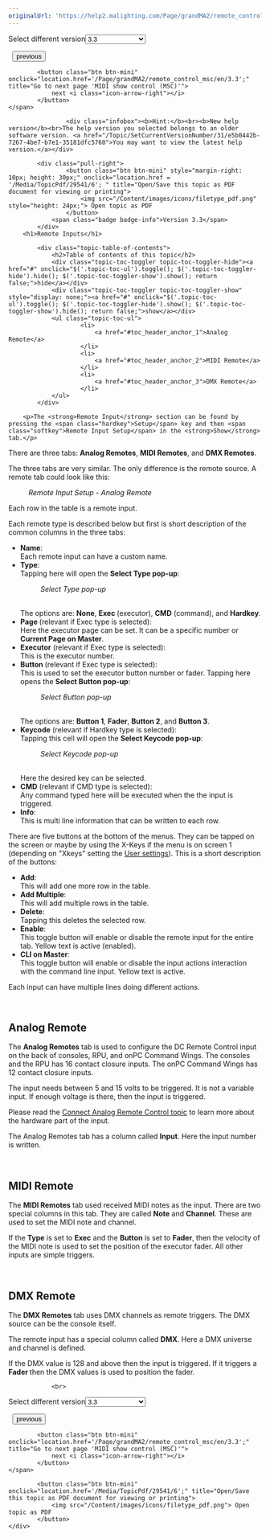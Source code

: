 ```yaml
---
originalUrl: 'https://help2.malighting.com/Page/grandMA2/remote_control_input/en/3.3'
---
```


<div class="topic-navigation">

<div class="pull-right">
	<span class="pull-left">


<div class="pull-left">
<form action="/Topic/SetCurrentVersionNumber" class="form-inline" id="frmTagSelector" method="post">	<span class="form-mini">
		<div class="input-prepend"><span class="add-on">Select different version</span><select autocomplete="off" id="versionNumberId" name="versionNumberId" onchange="$(this).closest('#frmTagSelector').submit();" style="width: 120px;"><option value="">- latest -</option>
<option selected="selected" value="6">3.3</option>
<option value="14">3.4</option>
<option value="18">3.5</option>
<option value="21">3.6</option>
<option value="23">3.7</option>
<option value="27">3.8</option>
<option value="31">3.9</option>
</select></div>
		<input data-val="true" data-val-number="The field Int32 must be a number." data-val-required="The Int32 field is required." id="ProductId" name="ProductId" type="hidden" value="11">
		<input id="CurrentGuid" name="CurrentGuid" type="hidden" value="e5b0442b-7267-4be7-b7e1-35181dfc5760">
	</span>
</form></div>&nbsp;	</span>
	<span class="pull-right" style="white-space: nowrap;">
			<button class="btn btn-mini" onclick="location.href='/Page/grandMA2/remote_control/en/3.3'; " title="Go to previous page 'Remote Controlling the System'">
				<i class="icon-arrow-left"></i> previous
			</button>

			<button class="btn btn-mini" onclick="location.href='/Page/grandMA2/remote_control_msc/en/3.3';" title="Go to next page 'MIDI show control (MSC)'">
				next <i class="icon-arrow-right"></i> 
			</button>
	</span>
</div>
<div class="clear-fix" style="margin-bottom: 10px"></div>
</div>

					<div class="infobox"><b>Hint:</b><br><b>New help version</b><br>The help version you selected belongs to an older software version. <a href="/Topic/SetCurrentVersionNumber/31/e5b0442b-7267-4be7-b7e1-35181dfc5760">You may want to view the latest help version.</a></div>

			<div class="pull-right">
					<button class="btn btn-mini" style="margin-right: 10px; height: 30px;" onclick="location.href = '/Media/TopicPdf/29541/6'; " title="Open/Save this topic as PDF document for viewing or printing">
						<img src="/Content/images/icons/filetype_pdf.png" style="height: 24px;"> Open topic as PDF
					</button>
				<span class="badge badge-info">Version 3.3</span>
			</div>
		<h1>Remote Inputs</h1>

			<div class="topic-table-of-contents">
				<h2>Table of contents of this topic</h2>
				<div class="topic-toc-toggler topic-toc-toggler-hide"><a href="#" onclick="$('.topic-toc-ul').toggle(); $('.topic-toc-toggler-hide').hide(); $('.topic-toc-toggler-show').show(); return false;">hide</a></div>
				<div class="topic-toc-toggler topic-toc-toggler-show" style="display: none;"><a href="#" onclick="$('.topic-toc-ul').toggle(); $('.topic-toc-toggler-hide').show(); $('.topic-toc-toggler-show').hide(); return false;">show</a></div>
				<ul class="topic-toc-ul">
						<li>
							<a href="#toc_header_anchor_1">Analog Remote</a>
						</li>
						<li>
							<a href="#toc_header_anchor_2">MIDI Remote</a>
						</li>
						<li>
							<a href="#toc_header_anchor_3">DMX Remote</a>
						</li>
				</ul>
			</div>

		<p>The <strong>Remote Input</strong> section can be found by pressing the <span class="hardkey">Setup</span> key and then <span class="softkey">Remote Input Setup</span> in the <strong>Show</strong> tab.</p>

<p>There are three tabs: <strong>Analog Remotes</strong>, <strong>MIDI Remotes</strong>, and <strong>DMX Remotes</strong>.</p>

<p>The three tabs are very similar. The only difference is the remote source. A remote tab could look like this:</p>

<figure class="caption"><img alt="" src="/Media/Image/menu_remote-input-setup_analog_v3-3.png">
<figcaption><em>Remote Input Setup - Analog Remote</em></figcaption>
</figure>

<p>Each row in the table is a remote input.</p>

<p>Each remote type is described below but first is short description of the common columns in the three tabs:</p>

<ul>
	<li><strong>Name</strong>:<br>
	Each remote input can have a custom name.</li>
	<li><strong>Type</strong>:<br>
	Tapping here will open the <strong>Select Type pop-up</strong>:
	<figure class="caption"><img alt="" src="/Media/Image/popup_select-type_v3-3.png">
	<figcaption><em>Select Type pop-up</em></figcaption>
	</figure>
	<br>
	The options are: <strong>None</strong>, <strong>Exec </strong>(executor), <strong>CMD</strong> (command), and <strong>Hardkey</strong>.</li>
	<li><strong>Page </strong>(relevant if Exec type is selected):<br>
	Here the executor page can be set. It can be a specific number or <strong>Current Page on Master</strong>.</li>
	<li><strong>Executor</strong> (relevant if Exec type is selected):<br>
	This is the executor number.</li>
	<li><strong>Button </strong>(relevant if Exec type is selected):<br>
	This is used to set the executor button number or fader. Tapping here opens the <strong>Select Button pop-up</strong>:
	<figure class="caption"><img alt="" src="/Media/Image/popup_select-button_v3-3.png">
	<figcaption><em>Select Button pop-up</em></figcaption>
	</figure>
	<br>
	The options are: <strong>Button 1</strong>, <strong>Fader</strong>, <strong>Button 2</strong>, and <strong>Button 3</strong>.</li>
	<li><strong>Keycode</strong> (relevant if Hardkey type is selected):<br>
	Tapping this cell will open the <strong>Select Keycode pop-up</strong>:
	<figure class="caption"><img alt="" src="/Media/Image/popup_select-keycode_v3-3.png">
	<figcaption><em>Select Keycode pop-up</em></figcaption>
	</figure>
	<br>
	Here the desired key can be selected.</li>
	<li><strong>CMD</strong> (relevant if CMD type is selected):<br>
	Any command typed here will be executed when the the input is triggered.</li>
	<li><strong>Info</strong>:<br>
	This is multi line information that can be written to each row.</li>
</ul>

<p>There are five buttons at the bottom of the menus. They can be tapped on the screen or maybe by using the X-Keys if the menu is on screen 1 (depending on "Xkeys" setting the <a href="/Topic/d7fbabad-bd0e-467b-9f8b-7942b3a27437">User settings</a>). This is a short description of the buttons:</p>

<ul>
	<li><strong>Add</strong>:<br>
	This will add one more row in the table.</li>
	<li><strong>Add Multiple</strong>:<br>
	This will add multiple rows in the table.</li>
	<li><strong>Delete</strong>:<br>
	Tapping this deletes the selected row.</li>
	<li><strong>Enable</strong>:<br>
	This toggle button will enable or disable the remote input for the entire tab. Yellow text is active (enabled).</li>
	<li><strong>CLI on Master</strong>:<br>
	This toggle button will enable or disable the input actions interaction with the command line input. Yellow text is active.</li>
</ul>

<p>Each input can have multiple lines doing different actions.</p>

<p>&nbsp;</p>

<a name="toc_header_anchor_1" id="toc_header_anchor_1" class="topic-toc-item"></a><h2>Analog Remote</h2>

<p>The <strong>Analog Remotes</strong> tab is used to configure the DC Remote Control input on the back of consoles, RPU, and onPC Command Wings. The consoles and the RPU has 16 contact closure inputs. The onPC Command Wings has 12 contact closure inputs.</p>

<p>The input needs between 5 and 15 volts to be triggered. It is not a variable input. If enough voltage is there, then the input is triggered.</p>

<p>Please read the <a href="/Topic/53b2cf0a-e1b6-4e7f-b521-8ea8554d64b1">Connect Analog Remote Control topic</a> to learn more about the hardware part of the input.</p>

<p>The Analog Remotes tab has a column called <strong>Input</strong>. Here the input number is written.</p>

<p>&nbsp;</p>

<a name="toc_header_anchor_2" id="toc_header_anchor_2" class="topic-toc-item"></a><h2>MIDI Remote</h2>

<p>The <strong>MIDI Remotes</strong> tab used received MIDI notes as the input. There are two special columns in this tab. They are called <strong>Note</strong> and <strong>Channel</strong>. These are used to set the MIDI note and channel.</p>

<p>If the <strong>Type</strong> is set to <strong>Exec</strong> and the <strong>Button</strong> is set to <strong>Fader</strong>, then the velocity of the MIDI note is used to set the position of the executor fader. All other inputs are simple triggers.</p>

<p>&nbsp;</p>

<a name="toc_header_anchor_3" id="toc_header_anchor_3" class="topic-toc-item"></a><h2>DMX Remote</h2>

<p>The <strong>DMX Remotes</strong> tab uses DMX channels as remote triggers. The DMX source can be the console itself.</p>

<p>The remote input has a special column called <strong>DMX</strong>. Here a DMX universe and channel is defined.</p>

<p>If the DMX value is 128 and above then the input is triggered. If it triggers a <strong>Fader </strong>then the DMX values is used to position the fader.</p>


				<br>
<div class="topic-navigation">

<div class="pull-right">
	<span class="pull-left">


<div class="pull-left">
<form action="/Topic/SetCurrentVersionNumber" class="form-inline" id="frmTagSelector" method="post">	<span class="form-mini">
		<div class="input-prepend"><span class="add-on">Select different version</span><select autocomplete="off" id="versionNumberId" name="versionNumberId" onchange="$(this).closest('#frmTagSelector').submit();" style="width: 120px;"><option value="">- latest -</option>
<option selected="selected" value="6">3.3</option>
<option value="14">3.4</option>
<option value="18">3.5</option>
<option value="21">3.6</option>
<option value="23">3.7</option>
<option value="27">3.8</option>
<option value="31">3.9</option>
</select></div>
		<input data-val="true" data-val-number="The field Int32 must be a number." data-val-required="The Int32 field is required." id="ProductId" name="ProductId" type="hidden" value="11">
		<input id="CurrentGuid" name="CurrentGuid" type="hidden" value="e5b0442b-7267-4be7-b7e1-35181dfc5760">
	</span>
</form></div>&nbsp;	</span>
	<span class="pull-right" style="white-space: nowrap;">
			<button class="btn btn-mini" onclick="location.href='/Page/grandMA2/remote_control/en/3.3'; " title="Go to previous page 'Remote Controlling the System'">
				<i class="icon-arrow-left"></i> previous
			</button>

			<button class="btn btn-mini" onclick="location.href='/Page/grandMA2/remote_control_msc/en/3.3';" title="Go to next page 'MIDI show control (MSC)'">
				next <i class="icon-arrow-right"></i> 
			</button>
	</span>
</div>
	<div class="clear-fix"></div>
	<div class="pull-right">
	
			<button class="btn btn-mini" onclick="location.href='/Media/TopicPdf/29541/6';" title="Open/Save this topic as PDF document for viewing or printing">
				<img src="/Content/images/icons/filetype_pdf.png"> Open topic as PDF
			</button>
	</div>
<div class="clear-fix" style="margin-bottom: 10px"></div>
</div>

	
